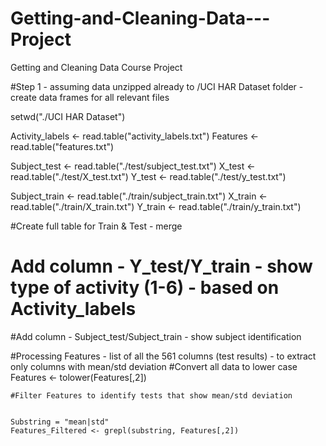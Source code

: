 # Getting-and-Cleaning-Data---Project
Getting and Cleaning Data Course Project



#Step 1 - assuming data unzipped already to /UCI HAR Dataset folder - create data frames for all relevant files

setwd("./UCI HAR Dataset")

Activity_labels <- read.table("activity_labels.txt")
Features <- read.table("features.txt")

Subject_test <- read.table("./test/subject_test.txt")
X_test <- read.table("./test/X_test.txt")
Y_test <- read.table("./test/y_test.txt")


Subject_train <- read.table("./train/subject_train.txt")
X_train <- read.table("./train/X_train.txt")
Y_train <- read.table("./train/y_train.txt")

#Create full table for Train & Test - merge 
# Add column - Y_test/Y_train - show type of activity (1-6) - based on Activity_labels
#Add column - Subject_test/Subject_train - show subject identification










#Processing Features - list of all the 561 columns (test results) - to extract only columns with mean/std deviation 
	#Convert all data to lower case
	Features <- tolower(Features[,2])

	#Filter Features to identify tests that show mean/std deviation


	Substring = "mean|std"
	Features_Filtered <- grepl(substring, Features[,2])
